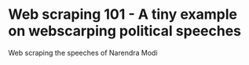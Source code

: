 <h1>Web scraping 101 - A tiny example on webscarping political speeches</h1>
Web scraping the speeches of Narendra Modi
